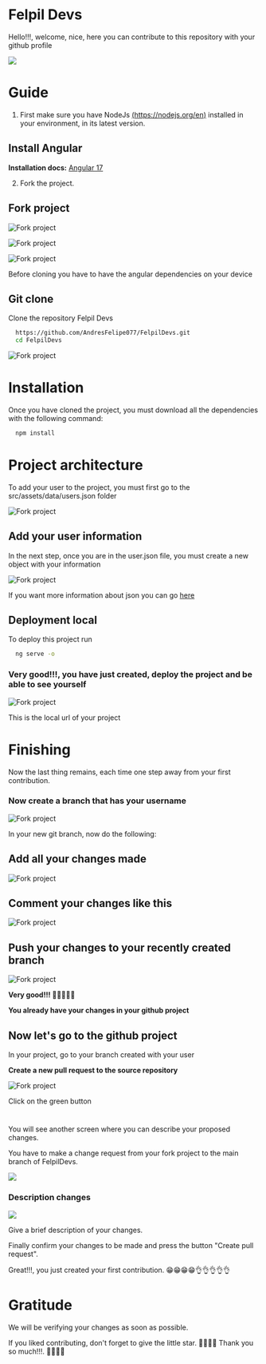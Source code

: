 
# Felpil Devs

Hello!!!, welcome, nice, here you can contribute to this repository with your github profile

![](https://github.com/AndresFelipe077/FelpilDevs/blob/main/src/assets/images/docs/project-execute.png?raw=true)

# Guide

1. First make sure you have NodeJs [(https://nodejs.org/en)](https://nodejs.org/en)
installed in your environment, in its latest version.


## Install Angular

**Installation docs:** [Angular 17](https://angular.dev/tools/cli/setup-local)

2. Fork the project.
## Fork project

![Fork project](https://docs.github.com/assets/cb-40742/mw-1440/images/help/repository/fork-button.webp)

![Fork project](https://docs.github.com/assets/cb-14601/mw-1440/images/help/repository/code-button.webp)

![Fork project](https://docs.github.com/assets/cb-69468/mw-1440/images/help/repository/https-url-clone-cli.webp)

Before cloning you have to have the angular dependencies on your device
## Git clone

Clone the repository Felpil Devs

```bash
  https://github.com/AndresFelipe077/FelpilDevs.git
  cd FelpilDevs
```

![Fork project](https://docs.github.com/assets/cb-69468/mw-1440/images/help/repository/https-url-clone-cli.webp)

# Installation

Once you have cloned the project, you must download all the dependencies with the following command:

```bash
  npm install
```

# Project architecture

To add your user to the project, you must first go to the src/assets/data/users.json folder

![Fork project](https://raw.githubusercontent.com/AndresFelipe077/FelpilDevs/main/src/assets/images/docs/files.png)

## Add your user information

In the next step, once you are in the user.json file, you must create a new object with your information

![Fork project](https://raw.githubusercontent.com/AndresFelipe077/FelpilDevs/main/src/assets/images/docs/object-user.png)

If you want more information about json you can go [here](https://www.json.org/json-es.html)


## Deployment local

To deploy this project run

```bash
  ng serve -o
```

### Very good!!!, you have just created, deploy the project and be able to see yourself

![Fork project](https://raw.githubusercontent.com/AndresFelipe077/FelpilDevs/main/src/assets/images/docs/url-project.png)

This is the local url of your project
# Finishing

Now the last thing remains, each time one step away from your first contribution.

### Now create a branch that has your username

![Fork project](https://raw.githubusercontent.com/AndresFelipe077/FelpilDevs/main/src/assets/images/docs/create-new-branch.png)

In your new git branch, now do the following:

## Add all your changes made

![Fork project](https://raw.githubusercontent.com/AndresFelipe077/FelpilDevs/main/src/assets/images/docs/git-add.png)

## Comment your changes like this

![Fork project](https://github.com/AndresFelipe077/FelpilDevs/blob/main/src/assets/images/docs/git-commit.png?raw=true)

## Push your changes to your recently created branch

![Fork project](https://github.com/AndresFelipe077/FelpilDevs/blob/main/src/assets/images/docs/git-push.png?raw=true)

**Very good!!! 🤗🤗🤗🤗🤗**

**You already have your changes in your github project**

## Now let's go to the github project

In your project, go to your branch created with your user

**Create a new pull request to the source repository**

![Fork project](https://raw.githubusercontent.com/AndresFelipe077/FelpilDevs/main/src/assets/images/docs/create-new-pull-request.png)

Click on the green button

#

You will see another screen where you can describe your proposed changes.

You have to make a change request from your fork project to the main branch of FelpilDevs.

![](https://github.com/AndresFelipe077/FelpilDevs/blob/main/src/assets/images/docs/contribution-to-main.png?raw=true)

### Description changes

![](https://github.com/AndresFelipe077/FelpilDevs/blob/main/src/assets/images/docs/description-pr.png?raw=true)

Give a brief description of your changes.

Finally confirm your changes to be made and press the button "Create pull request".

Great!!!, you just created your first contribution. 😁😁😁😁👌👌👌👌👌

# Gratitude

We will be verifying your changes as soon as possible.

If you liked contributing, don't forget to give the little star. 🖖🖖🖖🖖 Thank you so much!!!. 🖖🖖🖖🖖
